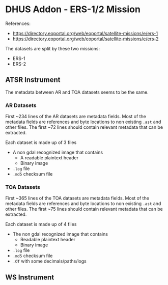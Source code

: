 # DHUS Addon - ERS-1/2 Mission

References: 
* https://directory.eoportal.org/web/eoportal/satellite-missions/e/ers-1
* https://directory.eoportal.org/web/eoportal/satellite-missions/e/ers-2

The datasets are split by these two missions:

* ERS-1
* ERS-2

## ATSR Instrument

The metadata between AR and TOA datasets seems to be the same.

### AR Datasets

First ~234 lines of the AR datasets are metadata fields. Most of the metadata fields are references and byte locations to non existing `.ast` and other files. The first ~72 lines should contain relevant metadata that can be extracted.

Each dataset is made up of 3 files

* A non gdal recognized image that contains
    * A readable plaintext header
    * Binary image
* `.log` file
* `.md5` checksum file

### TOA Datasets

First ~365 lines of the TOA datasets are metadata fields. Most of the metadata fields are references and byte locations to non existing `.ast` and other files. The first ~75 lines should contain relevant metadata that can be extracted.

Each dataset is made up of 4 files

* The non gdal recognized image that contains
    * Readable plaintext header
    * Binary image
* `.log` file
* `.md5` checksum file
* `.OT` with some decimals/paths/logs

## WS Instrument